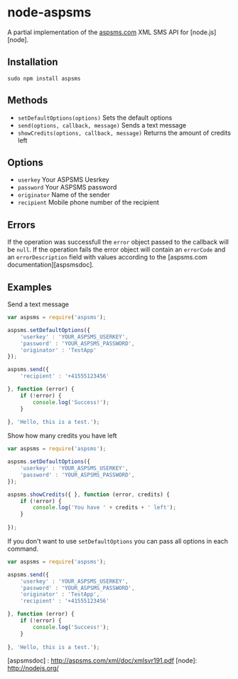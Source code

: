 node-aspsms
===========

A partial implementation of the [aspsms.com][aspsms] XML SMS API for
[node.js][node]. 

Installation
------------

    sudo npm install aspsms

Methods
-------

 - `setDefaultOptions(options)` Sets the default options
 - `send(options, callback, message)` Sends a text message
 - `showCredits(options, callback, message)` Returns the amount of credits left

Options
-------

 - `userkey` Your ASPSMS Uesrkey
 - `password` Your ASPSMS password
 - `originator` Name of the sender
 - `recipient` Mobile phone number of the recipient

Errors
------

If the operation was successfull the `error` object passed to the callback will
be `null`. If the operation fails the error object will contain an
`errorCode` and an `errorDescription` field with values according to the
[aspsms.com documentation][aspsmsdoc].

Examples
--------

Send a text message

```javascript
var aspsms = require('aspsms');

aspsms.setDefaultOptions({
	'userkey' : 'YOUR_ASPSMS_USERKEY', 
	'password' : 'YOUR_ASPSMS_PASSWORD', 
	'originator' : 'TestApp'
});

aspsms.send({
	'recipient' : '+41555123456'

}, function (error) {
	if (!error) {
		console.log('Success!');
	}
	
}, 'Hello, this is a test.');
```

Show how many credits you have left

```javascript
var aspsms = require('aspsms');

aspsms.setDefaultOptions({
	'userkey' : 'YOUR_ASPSMS_USERKEY', 
	'password' : 'YOUR_ASPSMS_PASSWORD', 
});

aspsms.showCredits({ }, function (error, credits) {
	if (!error) {
		console.log('You have ' + credits + ' left');
	}
	
});
```
If you don't want to use `setDefaultOptions` you can pass all options in each
command.

```javascript
var aspsms = require('aspsms');

aspsms.send({
	'userkey' : 'YOUR_ASPSMS_USERKEY', 
	'password' : 'YOUR_ASPSMS_PASSWORD', 
	'originator' : 'TestApp', 
	'recipient' : '+41555123456'

}, function (error) {
	if (!error) {
		console.log('Success!');
	}
	
}, 'Hello, this is a test.');
```


[aspsms]: http://www.aspsms.com/
[aspsmsdoc] : http://aspsms.com/xml/doc/xmlsvr191.pdf
[node]: http://nodejs.org/
